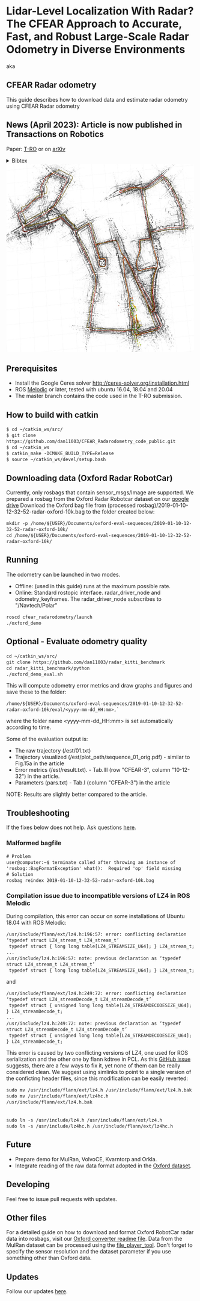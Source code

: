 # Lidar-Level Localization With Radar? The CFEAR Approach to Accurate, Fast, and Robust Large-Scale Radar Odometry in Diverse Environments
aka
## CFEAR Radar odometry
This guide describes how to download data and estimate radar odometry using CFEAR Radar odometry

## News (April 2023): Article is now published in Transactions on Robotics

Paper: [T-RO](https://ieeexplore.ieee.org/document/9969174) or on
[arXiv](https://arxiv.org/abs/2211.02445)
<details>
<summary>Bibtex</summary>
 
```
@ARTICLE{9969174,
  author={Adolfsson, Daniel and Magnusson, Martin and Alhashimi, Anas and Lilienthal, Achim J. and Andreasson, Henrik},
  journal={IEEE Transactions on Robotics}, 
  title={Lidar-Level Localization With Radar? The CFEAR Approach to Accurate, Fast, and Robust Large-Scale Radar Odometry in Diverse Environments}, 
  year={2023},
  volume={39},
  number={2},
  pages={1476-1495},
  doi={10.1109/TRO.2022.3221302}}
  
```
</details>  



<img src="odometry_oxford.jpg" width="500" height="500">

  
## Prerequisites
  * Install the Google Ceres solver  http://ceres-solver.org/installation.html
  * ROS [Melodic](http://wiki.ros.org/melodic) or later, tested with ubuntu 16.04, 18.04 and 20.04
  * The master branch contains the code used in the T-RO submission.

## How to build with catkin

```
$ cd ~/catkin_ws/src/
$ git clone https://github.com/dan11003/CFEAR_Radarodometry_code_public.git
$ cd ~/catkin_ws
$ catkin_make -DCMAKE_BUILD_TYPE=Release 
$ source ~/catkin_ws/devel/setup.bash
```
## Downloading data (Oxford Radar RobotCar)
Currently, only rosbags that contain sensor_msgs/Image are supported.
We prepared a rosbag from the Oxford Radar Robotcar dataset on our [google drive](https://drive.google.com/drive/folders/12YNIvHQqSO5Et3UIzKD1z3XQACpoGZ1L?usp=sharing)
Download the Oxford bag file from (processed rosbag)/2019-01-10-12-32-52-radar-oxford-10k.bag to the folder created below:
```
mkdir -p /home/${USER}/Documents/oxford-eval-sequences/2019-01-10-12-32-52-radar-oxford-10k/
cd /home/${USER}/Documents/oxford-eval-sequences/2019-01-10-12-32-52-radar-oxford-10k/
```

## Running
The odometry can be launched in two modes.
* Offline: (used in this guide) runs at the maximum possible rate.
* Online: Standard rostopic interface. radar_driver_node and odometry_keyframes. The radar_driver_node subscribes to "/Navtech/Polar" 

```
roscd cfear_radarodometry/launch
./oxford_demo
```

## Optional -  Evaluate odometry quality

```
cd ~/catkin_ws/src/
git clone https://github.com/dan11003/radar_kitti_benchmark 
cd radar_kitti_benchmark/python
./oxford_demo_eval.sh
```

This will compute odometry error metrics and draw graphs and figures and save these to the folder:
```
/home/${USER}/Documents/oxford-eval-sequences/2019-01-10-12-32-52-radar-oxford-10k/eval/<yyyy-mm-dd_HH:mm>,`
```
where the folder name <yyyy-mm-dd_HH:mm>  is set automatically according to time.

Some of the evaluation output is:
 * The raw trajectory (/est/01.txt)
 * Trajectory visualized (/est/plot_path/sequence_01_orig.pdf)  -  similar to Fig.15a in the article
 * Error metrics (/est/result.txt). -  Tab.III (row "CFEAR-3", column "10-12-32") in the article.
 * Parameters  (pars.txt)  - Tab.I (column "CFEAR-3")  in the article
 
 
NOTE: Results are slightly better compared to the article.


## Troubleshooting

If the fixes below does not help. Ask questions [here](https://github.com/dan11003/CFEAR_Radarodometry/issues).

### Malformed bagfile
```console
# Problem
user@computer:~$ terminate called after throwing an instance of 'rosbag::BagFormatException' what():  Required 'op' field missing
# Solution
rosbag reindex 2019-01-10-12-32-52-radar-oxford-10k.bag
```
### Compilation issue due to incompatible versions of LZ4 in ROS Melodic
During compilation, this error can occur on some installations of Ubuntu 18.04 with ROS Melodic:
```console
/usr/include/flann/ext/lz4.h:196:57: error: conflicting declaration ‘typedef struct LZ4_stream_t LZ4_stream_t’
 typedef struct { long long table[LZ4_STREAMSIZE_U64]; } LZ4_stream_t;
...
/usr/include/lz4.h:196:57: note: previous declaration as ‘typedef struct LZ4_stream_t LZ4_stream_t’
 typedef struct { long long table[LZ4_STREAMSIZE_U64]; } LZ4_stream_t;
```
and
```console
/usr/include/flann/ext/lz4.h:249:72: error: conflicting declaration ‘typedef struct LZ4_streamDecode_t LZ4_streamDecode_t’
 typedef struct { unsigned long long table[LZ4_STREAMDECODESIZE_U64]; } LZ4_streamDecode_t;
...
/usr/include/lz4.h:249:72: note: previous declaration as ‘typedef struct LZ4_streamDecode_t LZ4_streamDecode_t’
 typedef struct { unsigned long long table[LZ4_STREAMDECODESIZE_U64]; } LZ4_streamDecode_t;
```
This error is caused by two conflicting versions of LZ4, one used for ROS serialization and the other one by flann kdtree in PCL. As this [GitHub issue](https://github.com/ethz-asl/lidar_align/issues/16) suggests, there are a few ways to fix it, yet none of them can be really considered clean. We suggest using simlinks to point to a single version of the conficting header files, since this modification can be easily reverted:
```console
sudo mv /usr/include/flann/ext/lz4.h /usr/include/flann/ext/lz4.h.bak
sudo mv /usr/include/flann/ext/lz4hc.h /usr/include/flann/ext/lz4.h.bak


sudo ln -s /usr/include/lz4.h /usr/include/flann/ext/lz4.h
sudo ln -s /usr/include/lz4hc.h /usr/include/flann/ext/lz4hc.h
```
## Future

* Prepare demo for MulRan, VolvoCE, Kvarntorp and Orkla.
* Integrate reading of the raw data format adopted in the [Oxford dataset](https://github.com/ori-mrg/robotcar-dataset-sdk).

## Developing

Feel free to issue pull requests with updates.


## Other files
For a detailed guide on how to download and format Oxford RobotCar radar data into rosbags, visit our [Oxford converter readme file](https://docs.google.com/document/d/1ij8E4PMpCpBwWYbRAdU9rnScocOaMB4Sqz4XS48XWoo/edit?usp=sharing).
Data from the MulRan dataset can be processed using the [file_player_tool](https://github.com/irapkaist/file_player_mulran).
Don't forget to specify the sensor resolution and the dataset parameter if you use something other than Oxford data.

## Updates
Follow our updates [here](https://github.com/dan11003/CFEAR_Radarodometry).






